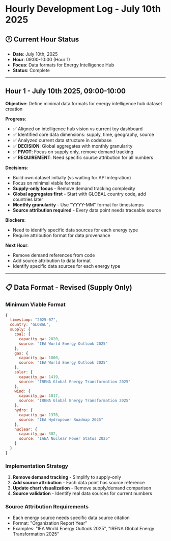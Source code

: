 # Hourly Development Log - July 10th 2025

## 🕐 **Current Hour Status**

- **Date**: July 10th, 2025
- **Hour**: 09:00-10:00 (Hour 1)
- **Focus**: Data formats for Energy Intelligence Hub
- **Status**: Complete

---

## Hour 1 - July 10th 2025, 09:00-10:00

**Objective**: Define minimal data formats for energy intelligence hub dataset creation

**Progress**:

- ✅ Aligned on intelligence hub vision vs current toy dashboard
- ✅ Identified core data dimensions: supply, time, geography, source
- ✅ Analyzed current data structure in codebase
- ✅ **DECISION**: Global aggregates with monthly granularity
- ✅ **PIVOT**: Focus on supply only, remove demand tracking
- ✅ **REQUIREMENT**: Need specific source attribution for all numbers

**Decisions**:

- Build own dataset initially (vs waiting for API integration)
- Focus on minimal viable formats
- **Supply-only focus** - Remove demand tracking complexity
- **Global aggregates first** - Start with GLOBAL country code, add countries later
- **Monthly granularity** - Use "YYYY-MM" format for timestamps
- **Source attribution required** - Every data point needs traceable source

**Blockers**:

- Need to identify specific data sources for each energy type
- Require attribution format for data provenance

**Next Hour**:

- Remove demand references from code
- Add source attribution to data format
- Identify specific data sources for each energy type

---

## 📋 **Data Format - Revised (Supply Only)**

### **Minimum Viable Format**

```javascript
{
  timestamp: "2025-07",
  country: "GLOBAL",
  supply: {
    coal: {
      capacity_gw: 2020,
      source: "IEA World Energy Outlook 2025"
    },
    gas: {
      capacity_gw: 1800,
      source: "IEA World Energy Outlook 2025"
    },
    solar: {
      capacity_gw: 1419,
      source: "IRENA Global Energy Transformation 2025"
    },
    wind: {
      capacity_gw: 1017,
      source: "IRENA Global Energy Transformation 2025"
    },
    hydro: {
      capacity_gw: 1370,
      source: "IEA Hydropower Roadmap 2025"
    },
    nuclear: {
      capacity_gw: 382,
      source: "IAEA Nuclear Power Status 2025"
    }
  }
}
```

### **Implementation Strategy**

1. **Remove demand tracking** - Simplify to supply-only
2. **Add source attribution** - Each data point has source reference
3. **Update chart visualization** - Remove supply/demand comparison
4. **Source validation** - Identify real data sources for current numbers

### **Source Attribution Requirements**

- Each energy source needs specific data source citation
- Format: "Organization Report Year"
- Examples: "IEA World Energy Outlook 2025", "IRENA Global Energy Transformation 2025"
